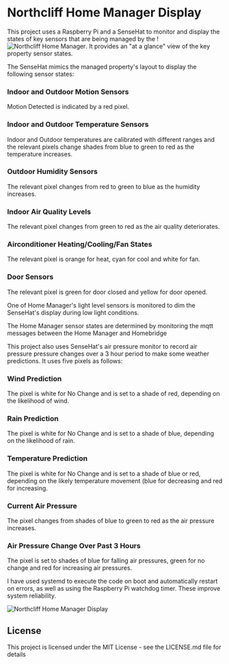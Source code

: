 # Northcliff Home Manager Display
This project uses a Raspberry Pi and a SenseHat to monitor and display the states of key sensors that are being managed by the !![Northcliff Home Manager](https://github.com/roscoe81/Home-Manager). It provides an "at a glance" view of the key property sensor states.

The SenseHat mimics the managed property's layout to display the following sensor states:
### Indoor and Outdoor Motion Sensors
  Motion Detected is indicated by a red pixel.
### Indoor and Outdoor Temperature Sensors
  Indoor and Outdoor temperatures are calibrated with different ranges and the relevant pixels change shades from blue to green to red as the temperature increases.
### Outdoor Humidity Sensors
  The relevant pixel changes from red to green to blue as the humidity increases.
### Indoor Air Quality Levels
  The relevant pixel changes from green to red as the air quality deteriorates.
### Airconditioner Heating/Cooling/Fan States
  The relevant pixel is orange for heat, cyan for cool and white for fan.
### Door Sensors
The relevant pixel is green for door closed and yellow for door opened.

One of Home Manager's light level sensors is monitored to dim the SenseHat's display during low light conditions.

The Home Manager sensor states are determined by monitoring the mqtt messages between the Home Manager and Homebridge

This project also uses SenseHat's air pressure monitor to record air pressure pressure changes over a 3 hour period to make some weather predictions. It uses five pixels as follows:
### Wind Prediction
  The pixel is white for No Change and is set to a shade of red, depending on the likelihood of wind.
### Rain Prediction
  The pixel is white for No Change and is set to a shade of blue, depending on the likelihood of rain.
### Temperature Prediction
  The pixel is white for No Change and is set to a shade of blue or red, depending on the likely temperature movement (blue for decreasing and red for increasing.
### Current Air Pressure
  The pixel changes from shades of blue to green to red as the air pressure increases.
### Air Pressure Change Over Past 3 Hours
  The pixel is set to shades of blue for falling air pressures, green for no change and red for increasing air pressures.

I have used systemd to execute the code on boot and automatically restart on errors, as well as using the Raspberry Pi watchdog timer. These improve system reliability.

![Northcliff Home Manager Display](https://github.com/roscoe81/Home-Manager-Display/blob/master/IMG_6003.jpg)

## License

This project is licensed under the MIT License - see the LICENSE.md file for details

